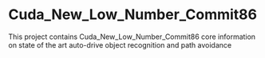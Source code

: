 # Cuda_New_Low_Number_Commit86
This project contains Cuda_New_Low_Number_Commit86 core information on state of the art auto-drive object recognition and path avoidance
